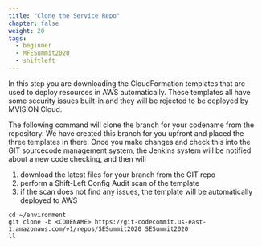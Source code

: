```yaml
---
title: "Clone the Service Repo"
chapter: false
weight: 20
tags:
  - beginner
  - MFESummit2020
  - shiftleft
---
```


In this step you are downloading the CloudFormation templates that are used to deploy resources in AWS automatically.
These templates all have some security issues built-in and they will be rejected to be deployed by MVISION Cloud.

The following command will clone the branch for your codename from the repository. We have created this branch for you upfront and placed the three templates in there. Once you make changes and check this into the GIT sourcecode management system, the Jenkins system will be notified about a new code checking, and then will 
1. download the latest files for your branch from the GIT repo
1. perform a Shift-Left Config Audit scan of the template
1. if the scan does not find any issues, the template will be automatically deployed to AWS

```
cd ~/environment
git clone -b <CODENAME> https://git-codecommit.us-east-1.amazonaws.com/v1/repos/SESummit2020 SESummit2020
ll
```
